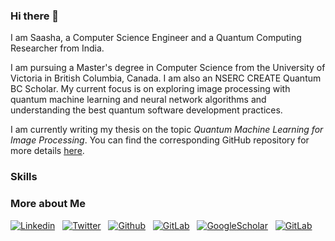 ### Hi there 👋

<!--
**SaashaJoshi/saashajoshi** is a ✨ _special_ ✨ repository because its `README.md` (this file) appears on your GitHub profile.

Here are some ideas to get you started:

- 🔭 I’m currently working on ...
- 🌱 I’m currently learning ...
- 👯 I’m looking to collaborate on ...
- 🤔 I’m looking for help with ...
- 💬 Ask me about ...
- 📫 How to reach me: ...
- 😄 Pronouns: ...
- ⚡ Fun fact: ...
-->

I am Saasha, a Computer Science Engineer and a Quantum Computing Researcher from India. 

I am pursuing a Master's degree in Computer Science from the University of Victoria in British Columbia, Canada. I am also an NSERC CREATE Quantum BC Scholar. My current focus is on exploring image processing with quantum machine learning and neural network algorithms and understanding the best quantum software development practices. 

I am currently writing my thesis on the topic _Quantum Machine Learning for Image Processing_. You can find the corresponding GitHub repository for more details [here](https://github.com/SaashaJoshi/quantum-image-processing).

### Skills


### More about Me

[![Linkedin](https://img.shields.io/badge/LinkedIn-0077B5?style=for-the-badge&logo=linkedin&logoColor=white)](https://www.linkedin.com/in/saashajoshi/)
&nbsp;
[![Twitter](https://img.shields.io/badge/Twitter-1DA1F2?style=for-the-badge&logo=twitter&logoColor=white)](https://twitter.com/sassy_joshy)
&nbsp;
[![Github](https://img.shields.io/badge/GitHub-100000?style=for-the-badge&logo=github&logoColor=white)](https://github.com/SaashaJoshi)
&nbsp;
[![GitLab](https://img.shields.io/badge/GitLab-330F63?style=for-the-badge&logo=gitlab&logoColor=white)](https://gitlab.com/saashajoshy)
&nbsp;
[![GoogleScholar](https://img.shields.io/badge/Google_Scholar-4285F4?style=for-the-badge&logo=google-scholar&logoColor=white)](https://scholar.google.com/citations?user=DXyC8HQAAAAJ&hl=en)
&nbsp;
[![GitLab](https://img.shields.io/badge/orcid-A6CE39?style=for-the-badge&logo=orcid&logoColor=white)](https://orcid.org/0000-0001-9928-9796)
&nbsp;
